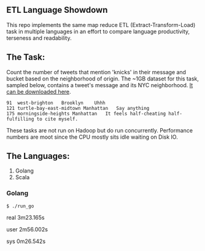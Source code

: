 ## ETL Language Showdown
This repo implements the same map reduce ETL (Extract-Transform-Load) task in multiple languages
in an effort to compare language productivity, terseness and readability.

## The Task:
Count the number of tweets that mention 'knicks' in their message and bucket based on the neighborhood of origin.
The ~1GB dataset for this task, sampled below, contains a tweet's message and its NYC neighborhood. [It can be downloaded here](https://dimroc-public.s3.amazonaws.com/etl-language-comparison/tweets20140416.tar.gz).

```
91	west-brighton	Brooklyn	Uhhh
121	turtle-bay-east-midtown	Manhattan	Say anything
175	morningside-heights	Manhattan	It feels half-cheating half-fulfilling to cite myself.
```

These tasks are not run on Hadoop but do run concurrently. Performance numbers are moot
since the CPU mostly sits idle waiting on Disk IO.

## The Languages:

1. Golang
2. Scala

### Golang

```
$ ./run_go
```

real  3m23.165s

user  2m56.002s

sys   0m26.542s
